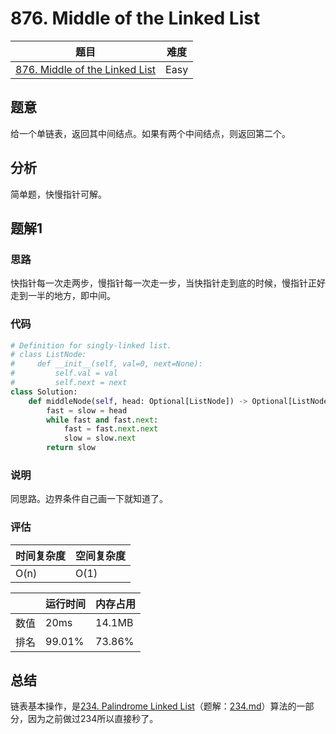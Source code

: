 # 876. Middle of the Linked List

| 题目 | 难度 |
| ---- | ---- |
| [876. Middle of the Linked List](https://leetcode.com/problems/middle-of-the-linked-list/) | Easy |

## 题意

给一个单链表，返回其中间结点。如果有两个中间结点，则返回第二个。

## 分析

简单题，快慢指针可解。

## 题解1

### 思路

快指针每一次走两步，慢指针每一次走一步，当快指针走到底的时候，慢指针正好走到一半的地方，即中间。

### 代码

```python
# Definition for singly-linked list.
# class ListNode:
#     def __init__(self, val=0, next=None):
#         self.val = val
#         self.next = next
class Solution:
    def middleNode(self, head: Optional[ListNode]) -> Optional[ListNode]:
        fast = slow = head
        while fast and fast.next:
            fast = fast.next.next
            slow = slow.next
        return slow
```

### 说明

同思路。边界条件自己画一下就知道了。

### 评估

| 时间复杂度 | 空间复杂度 |
| ---- | ---- |
| O(n) | O(1) |

| | 运行时间 | 内存占用 |
| ---- | ---- | ---- |
| 数值 | 20ms | 14.1MB |
| 排名 | 99.01% | 73.86% |

## 总结

链表基本操作，是[234. Palindrome Linked List](https://leetcode.com/problems/palindrome-linked-list/)（题解：[234.md](234.md)）算法的一部分，因为之前做过234所以直接秒了。
